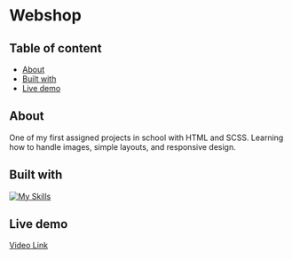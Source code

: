 # Webshop

## Table of content
* [About](#about)
* [Built with](#built-with)
* [Live demo](#live-demo)

## About
One of my first assigned projects in school with HTML and SCSS. Learning how to handle images, simple layouts, and responsive design.

## Built with
[![My Skills](https://skillicons.dev/icons?i=html,css)](https://skillicons.dev)

## Live demo
[Video Link](https://github.com/lottiger/webshop/assets/143784188/a8ba8876-34e5-4d38-baa9-20d902451946)
